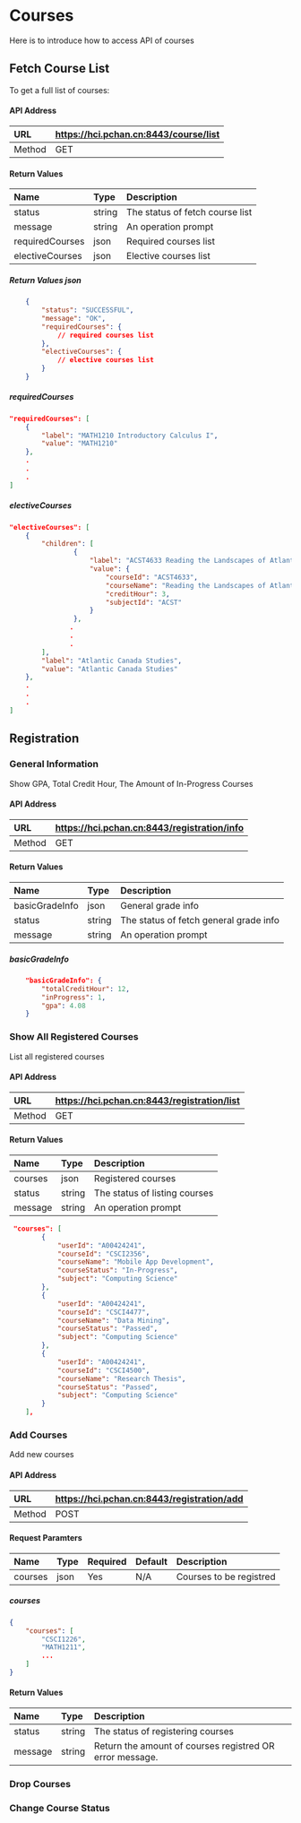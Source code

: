 # Courses

Here is to introduce how to access API of courses

<TOC/>

## Fetch Course List
To get a full list of courses: 

#### API Address
URL|https://hci.pchan.cn:8443/course/list
:-----|:--------------------------
Method|GET

#### Return Values
Name|Type|Description
:-|:-|:-
status|string|The status of fetch course list
message|string|An operation prompt
requiredCourses|json|Required courses list
electiveCourses|json|Elective courses list

##### Return Values json
``` json
    {
        "status": "SUCCESSFUL",
        "message": "OK",
        "requiredCourses": {
            // required courses list
        },
        "electiveCourses": {
            // elective courses list
        }
    }
```

##### requiredCourses
``` json
"requiredCourses": [
    {
        "label": "MATH1210 Introductory Calculus I",
        "value": "MATH1210"
    },
    .
    .
    .
]
```

##### electiveCourses
``` json
"electiveCourses": [
    {
        "children": [
                {
                    "label": "ACST4633 Reading the Landscapes of Atlantic Canada",
                    "value": {
                        "courseId": "ACST4633",
                        "courseName": "Reading the Landscapes of Atlantic Canada",
                        "creditHour": 3,
                        "subjectId": "ACST"
                    }
                },
               .
               .
               .
        ],
        "label": "Atlantic Canada Studies",
        "value": "Atlantic Canada Studies"
    },
    .
    .
    .
]
```

## Registration

### General Information
Show GPA, Total Credit Hour, The Amount of In-Progress Courses
#### API Address
URL|https://hci.pchan.cn:8443/registration/info
:-|:-
Method|GET
#### Return Values
Name|Type|Description
:-|:-|:-
basicGradeInfo|json|General grade info
status|string|The status of fetch general grade info
message|string|An operation prompt
##### basicGradeInfo
``` json
    "basicGradeInfo": {
        "totalCreditHour": 12,
        "inProgress": 1,
        "gpa": 4.08
    }
```

### Show All Registered Courses
List all registered courses
#### API Address
URL|https://hci.pchan.cn:8443/registration/list
:-|:-
Method|GET

#### Return Values
Name|Type|Description
:-|:-|:-
courses|json|Registered courses
status|string|The status of listing courses
message|string|An operation prompt

``` json
 "courses": [
        {
            "userId": "A00424241",
            "courseId": "CSCI2356",
            "courseName": "Mobile App Development",
            "courseStatus": "In-Progress",
            "subject": "Computing Science"
        },
        {
            "userId": "A00424241",
            "courseId": "CSCI4477",
            "courseName": "Data Mining",
            "courseStatus": "Passed",
            "subject": "Computing Science"
        },
        {
            "userId": "A00424241",
            "courseId": "CSCI4500",
            "courseName": "Research Thesis",
            "courseStatus": "Passed",
            "subject": "Computing Science"
        }
    ],
```

### Add Courses
Add new courses
#### API Address
URL|https://hci.pchan.cn:8443/registration/add
:-|:-
Method|POST

#### Request Paramters
Name|Type|Required|Default|Description
:-|:-|:-|:-|:-
courses|json|Yes|N/A|Courses to be registred

##### courses
``` json
{
    "courses": [
        "CSCI1226",
        "MATH1211",
        ...
    ]
}

```

#### Return Values
Name|Type|Description
:-|:-|:-
status|string|The status of registering courses
message|string|Return the amount of courses registred OR error message.

### Drop Courses

### Change Course Status

